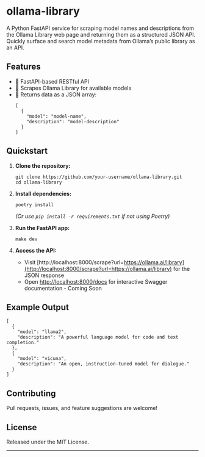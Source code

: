 # ollama-library

A Python FastAPI service for scraping model names and descriptions from the Ollama Library web page and returning them as a structured JSON API.
Quickly surface and search model metadata from Ollama’s public library as an API.

## Features

- 🚀 FastAPI-based RESTful API
- 🔎 Scrapes Ollama Library for available models
- 📝 Returns data as a JSON array:
  ```
  [
    {
      "model": "model-name",
      "description": "model-description"
    }
  ]
  ```

## Quickstart

1. **Clone the repository:**
    ```
    git clone https://github.com/your-username/ollama-library.git
    cd ollama-library
    ```
2. **Install dependencies:**
    ```
    poetry install
    ```
    *(Or use `pip install -r requirements.txt` if not using Poetry)*

3. **Run the FastAPI app:**
    ```
    make dev
    ```

4. **Access the API:**
    - Visit [http://localhost:8000/scrape?url=https://ollama.ai/library](http://localhost:8000/scrape?url=https://ollama.ai/library) for the JSON response
    - Open [http://localhost:8000/docs](http://localhost:8000/docs) for interactive Swagger documentation - Coming Soon

## Example Output

```
[
  {
    "model": "llama2",
    "description": "A powerful language model for code and text completion."
  },
  {
    "model": "vicuna",
    "description": "An open, instruction-tuned model for dialogue."
  }
]
```

## Contributing

Pull requests, issues, and feature suggestions are welcome!

## License

Released under the MIT License.

---
